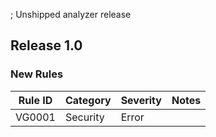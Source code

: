 ﻿; Unshipped analyzer release

## Release 1.0

### New Rules

Rule ID | Category | Severity | Notes
--------|----------|----------|--------------------
VG0001  |  Security|  Error   | 
